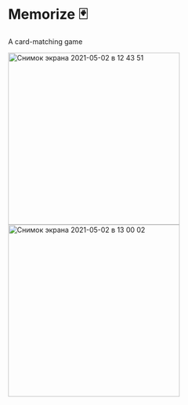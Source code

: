 # Memorize 🃏

A card-matching game

<img align="left" width="350" alt="Снимок экрана 2021-05-02 в 12 43 51" src="https://user-images.githubusercontent.com/63741198/116806323-983a9000-ab45-11eb-8468-7229e66b2a3b.PNG">

<img width="350" alt="Снимок экрана 2021-05-02 в 13 00 02" src="https://user-images.githubusercontent.com/63741198/116806354-d0da6980-ab45-11eb-9bda-dbd3e04c0051.PNG">

